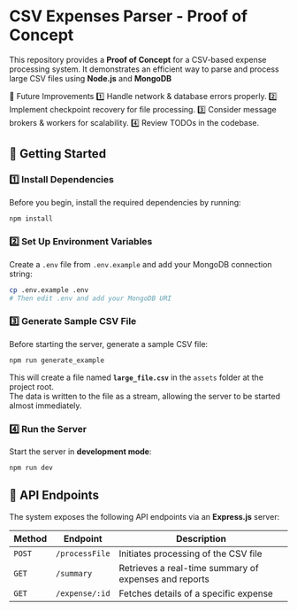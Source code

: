 # CSV Expenses Parser - Proof of Concept

This repository provides a **Proof of Concept** for a CSV-based expense processing system. 
It demonstrates an efficient way to parse and process large CSV files using **Node.js** and **MongoDB**

🔮 Future Improvements
1️⃣ Handle network & database errors properly.
2️⃣ Implement checkpoint recovery for file processing.
3️⃣ Consider message brokers & workers for scalability.
4️⃣ Review TODOs in the codebase.

## 🚀 Getting Started

### 1️⃣ Install Dependencies
Before you begin, install the required dependencies by running:

```bash
npm install
```

### 2️⃣ Set Up Environment Variables
Create a `.env` file from `.env.example` and add your MongoDB connection string:

```bash
cp .env.example .env
# Then edit .env and add your MongoDB URI
```

### 3️⃣ Generate Sample CSV File
Before starting the server, generate a sample CSV file:

```bash
npm run generate_example
```

This will create a file named **`large_file.csv`** in the `assets` folder at the project root.  
The data is written to the file as a stream, allowing the server to be started almost immediately.

### 4️⃣ Run the Server
Start the server in **development mode**:

```bash
npm run dev
```

## 📡 API Endpoints
The system exposes the following API endpoints via an **Express.js** server:

| Method | Endpoint       | Description |
|--------|----------------|-------------|
| `POST` | `/processFile` | Initiates processing of the CSV file |
| `GET`  | `/summary`     | Retrieves a real-time summary of expenses and reports |
| `GET`  | `/expense/:id` | Fetches details of a specific expense |


